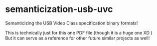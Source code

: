 # semanticization-usb-uvc
Semanticizing the USB Video Class specification binary formats!

This is technically just for this one PDF file (though it is a huge one XD )<br/>
But it can serve as a reference for other future similar projects as well!
